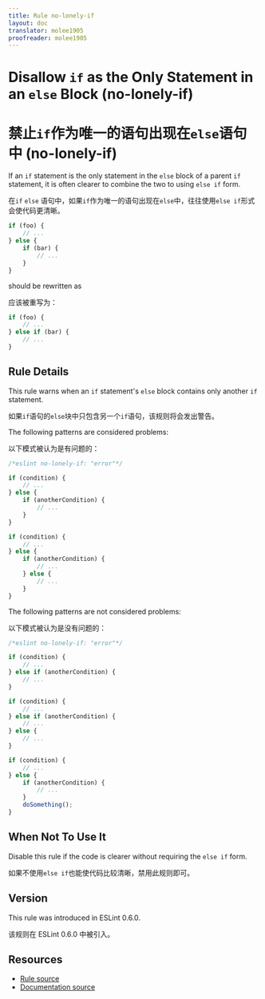 ```yaml
---
title: Rule no-lonely-if
layout: doc
translator: molee1905
proofreader: molee1905
---
```

<!-- Note: No pull requests accepted for this file. See README.md in the root directory for details. -->

# Disallow `if` as the Only Statement in an `else` Block (no-lonely-if)

# 禁止`if`作为唯一的语句出现在`else`语句中 (no-lonely-if)

If an `if` statement is the only statement in the `else` block of a parent `if` statement, it is often clearer to combine the two to using `else if` form.

在`if` `else` 语句中，如果`if`作为唯一的语句出现在`else`中，往往使用`else if`形式会使代码更清晰。

```js
if (foo) {
    // ...
} else {
    if (bar) {
        // ...
    }
}
```

should be rewritten as

应该被重写为：

```js
if (foo) {
    // ...
} else if (bar) {
    // ...
}
```

## Rule Details

This rule warns when an `if` statement's `else` block contains only another `if` statement.

如果`if`语句的`else`块中只包含另一个`if`语句，该规则将会发出警告。

The following patterns are considered problems:

以下模式被认为是有问题的：

```js
/*eslint no-lonely-if: "error"*/

if (condition) {
    // ...
} else {
    if (anotherCondition) {
        // ...
    }
}

if (condition) {
    // ...
} else {
    if (anotherCondition) {
        // ...
    } else {
        // ...
    }
}
```

The following patterns are not considered problems:

以下模式被认为是没有问题的：

```js
/*eslint no-lonely-if: "error"*/

if (condition) {
    // ...
} else if (anotherCondition) {
    // ...
}

if (condition) {
    // ...
} else if (anotherCondition) {
    // ...
} else {
    // ...
}

if (condition) {
    // ...
} else {
    if (anotherCondition) {
        // ...
    }
    doSomething();
}
```

## When Not To Use It

Disable this rule if the code is clearer without requiring the `else if` form.

如果不使用`else if`也能使代码比较清晰，禁用此规则即可。

## Version

This rule was introduced in ESLint 0.6.0.

该规则在 ESLint 0.6.0 中被引入。

## Resources

* [Rule source](https://github.com/eslint/eslint/tree/master/lib/rules/no-lonely-if.js)
* [Documentation source](https://github.com/eslint/eslint/tree/master/docs/rules/no-lonely-if.md)
